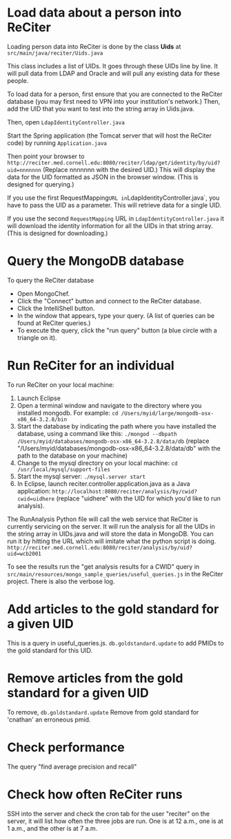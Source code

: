 # Load data about a person into ReCiter

Loading person data into ReCiter is done by the class **Uids** at `src/main/java/reciter/Uids.java`

This class includes a list of UIDs. It goes through these UIDs line by line. It will pull data from LDAP and Oracle and will pull any existing data for these people.

To load data for a person, first ensure that you are connected to the ReCiter database (you may first need to VPN into your institution's network.) Then, add the UID that you want to test into the string array in Uids.java.

Then, open `LdapIdentityController.java`

Start the Spring application (the Tomcat server that will host the ReCiter code) by running `Application.java`

Then point your browser to `http://reciter.med.cornell.edu:8080/reciter/ldap/get/identity/by/uid?uid=nnnnnnn` (Replace nnnnnnn with the desired UID.) This will display the data for the UID formatted as JSON in the browser window. (This is designed for querying.)

If you use the first RequestMapping` URL in `LdapIdentityController.java`, you have to pass the UID as a parameter. This will retrieve data for a single UID.

If you use the second `RequestMapping` URL in `LdapIdentityController.java` it will download the identity information for all the UIDs in that string array. (This is designed for downloading.)

# Query the MongoDB database

To query the ReCiter database
* Open MongoChef.
* Click the "Connect" button and connect to the ReCiter database.
* Click the IntelliShell button.
* In the window that appears, type your query. (A list of queries can be found at ReCiter queries.)
* To execute the query, click the "run query" button (a blue circle with a triangle on it).

# Run ReCiter for an individual

To run ReCiter on your local machine:

1. Launch Eclipse
2. Open a terminal window and navigate to the directory where you installed mongodb. For example:
`cd /Users/myid/large/mongodb-osx-x86_64-3.2.8/bin`
3. Start the database by indicating the path where you have installed the database, using a command like this:
`./mongod --dbpath /Users/myid/databases/mongodb-osx-x86_64-3.2.8/data/db` (replace "/Users/myid/databases/mongodb-osx-x86_64-3.2.8/data/db" with the path to the database on your machine)
4. Change to the mysql directory on your local machine:
`cd /usr/local/mysql/support-files`
5. Start the mysql server:
`./mysql.server start`
5. In Eclipse, launch reciter.controller.application.java as a Java application: `http://localhost:8080/reciter/analysis/by/cwid?cwid=uidhere` (replace "uidhere" with the UID for which you'd like to run analysis).

The RunAnalysis Python file will call the web service that ReCiter is currently servicing on the server. It will run the analysis for all the UIDs in the string array in UIDs.java and will store the data in MongoDB. You can run it by hitting the URL which will imitate what the python script is doing. `http://reciter.med.cornell.edu:8080/reciter/analysis/by/uid?uid=wcb2001`

To see the results run the "get analysis results for a CWID" query in `src/main/resources/mongo_sample_queries/useful_queries.js` in the ReCiter project. There is also the verbose log.

# Add articles to the gold standard for a given UID

This is a query in useful_queries.js. `db.goldstandard.update` to add PMIDs to the gold standard for this UID.

# Remove articles from the gold standard for a given UID

To remove, `db.goldstandard.update` Remove from gold standard for 'cnathan' an erroneous pmid.

# Check performance

The query "find average precision and recall"

# Check how often ReCiter runs

SSH into the server and check the cron tab for the user "reciter" on the server, it will list how often the three jobs are run. One is at 12 a.m., one is at 1 a.m., and the other is at 7 a.m.